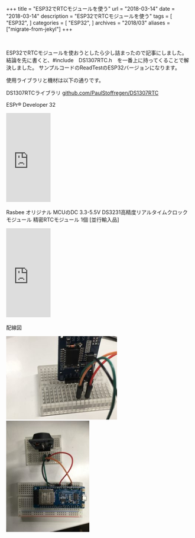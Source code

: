 +++
title = "ESP32でRTCモジュールを使う"
url = "2018-03-14"
date = "2018-03-14"
description = "ESP32でRTCモジュールを使う"
tags = [
    "ESP32",
]
categories = [
    "ESP32",
]
archives = "2018/03"
aliases = ["migrate-from-jekyl"]
+++

<br>

ESP32でRTCモジュールを使おうとしたら少し詰まったので記事にしました。
結論を先に書くと、#include　DS1307RTC.h　を一番上に持ってくることで解決しました。
サンプルコードのReadTestのESP32バージョンになります。

使用ライブラリと機材は以下の通りです。

DS1307RTCライブラリ
[github.com/PaulStoffregen/DS1307RTC](https://github.com/PaulStoffregen/DS1307RTC)

ESPr® Developer 32  
<iframe style="width:120px;height:240px;" marginwidth="0" marginheight="0" scrolling="no" frameborder="0" src="https://rcm-fe.amazon-adsystem.com/e/cm?ref=qf_sp_asin_til&t=swiswiswift-22&m=amazon&o=9&p=8&l=as1&IS1=1&detail=1&asins=B01ESFQFI8&linkId=f2cefe0cf4b52f352011b07e58d088ac&bc1=ffffff&lt1=_top&fc1=333333&lc1=0066c0&bg1=ffffff&f=ifr"></iframe>

Rasbee オリジナル MCUのDC 3.3-5.5V DS3231高精度リアルタイムクロックモジュール 精密RTCモジュール 1個 [並行輸入品]  
<iframe style="width:120px;height:240px;" marginwidth="0" marginheight="0" scrolling="no" frameborder="0" src="https://rcm-fe.amazon-adsystem.com/e/cm?ref=qf_sp_asin_til&t=swiswiswift-22&m=amazon&o=9&p=8&l=as1&IS1=1&detail=1&asins=B00YQZFMMQ&linkId=7d3d17cf414e4c8cbdc6a22a0fb8aba1&bc1=ffffff&lt1=_top&fc1=333333&lc1=0066c0&bg1=ffffff&f=ifr"></iframe>


配線図  

![alt](1.jpg)
![alt](2.jpg)

<script src="https://gist.github.com/O-Junpei/c5016cb12a9c643cb5ba06897e4e23db.js"></script>
